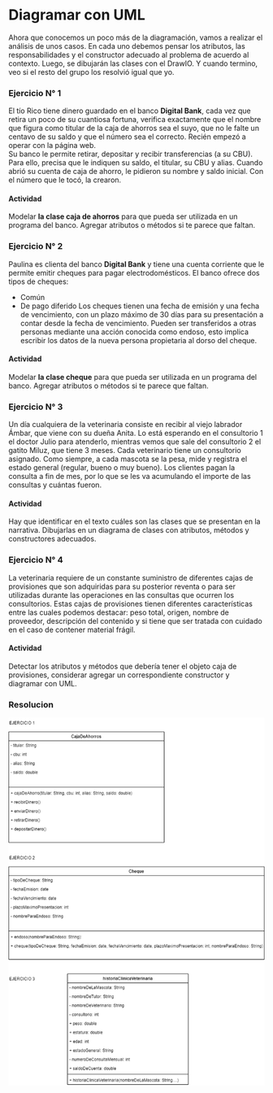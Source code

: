 
# Diagramar con UML

Ahora que conocemos un poco más de la diagramación, vamos a realizar el análisis de unos casos. En cada uno debemos pensar los atributos, las responsabilidades y el constructor adecuado al problema de acuerdo al contexto. Luego, se dibujarán las clases con el DrawIO. Y cuando termino, veo si el resto del grupo los resolvió igual que yo.

### Ejercicio N° 1
El tío Rico tiene dinero guardado en el banco **Digital Bank**, cada vez que retira un poco de su cuantiosa fortuna, verifica exactamente que el nombre que figura como titular de la caja de ahorros sea el suyo, que no le falte un centavo de su saldo y que el número sea el correcto. Recién empezó a operar con la página web.  
Su banco le permite retirar, depositar y recibir transferencias (a su CBU). Para ello, precisa que le indiquen su saldo, el titular, su CBU y alias. Cuando abrió su cuenta de caja de ahorro, le pidieron su nombre y saldo inicial. Con el número que le tocó, la crearon.

#### Actividad
Modelar **la clase caja de ahorros** para que pueda ser utilizada en un programa del banco. Agregar atributos o métodos si te parece que faltan.

### Ejercicio N° 2
Paulina es clienta del banco **Digital Bank** y tiene una cuenta corriente que le permite emitir cheques para pagar electrodomésticos. El banco ofrece dos tipos de cheques:
- Común
- De pago diferido
Los cheques tienen una fecha de emisión y una fecha de vencimiento, con un plazo máximo de 30 días para su presentación a contar desde la fecha de vencimiento. Pueden ser transferidos a otras personas mediante una acción conocida como endoso, esto implica escribir los datos de la nueva persona propietaria al dorso del cheque.

#### Actividad
Modelar **la clase cheque** para que pueda ser utilizada en un programa del banco. Agregar atributos o métodos si te parece que faltan.

### Ejercicio N° 3
Un día cualquiera de la veterinaria consiste en recibir al viejo labrador Ámbar, que viene con su dueña Anita. Lo está esperando en el consultorio 1 el doctor Julio para atenderlo, mientras vemos que sale del consultorio 2 el gatito Miluz, que tiene 3 meses. Cada veterinario tiene un consultorio asignado. Como siempre, a cada mascota se la pesa, mide y registra el estado general (regular, bueno o muy bueno). Los clientes pagan la consulta a fin de mes, por lo que se les va acumulando el importe de las consultas y cuántas fueron.

#### Actividad
Hay que identificar en el texto cuáles son las clases que se presentan en la narrativa. Dibujarlas en un diagrama de clases con atributos, métodos y constructores adecuados.


### Ejercicio N° 4
La veterinaria requiere de un constante suministro de diferentes cajas de provisiones que son adquiridas para su posterior reventa o para ser utilizadas durante las operaciones en las consultas que ocurren los consultorios. Estas cajas de provisiones tienen diferentes características entre las cuales podemos destacar: peso total, origen, nombre de proveedor, descripción del contenido y si tiene que ser tratada con cuidado en el caso de contener material frágil.

#### Actividad
Detectar los atributos y métodos que debería tener el objeto caja de provisiones, considerar agregar un correspondiente constructor y diagramar con UML.

### Resolucion
![UML-EjercicioMesa]( https://github.com/soymilidev/JAVA-I/blob/main/C04/C4-Mesa/UML-EjercicioMesa.png)
